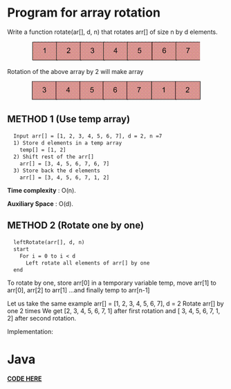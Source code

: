 # Program for array rotation
Write a function rotate(ar[], d, n) that rotates arr[] of size n by d elements.

<p align="center">
<img src="https://github.com/rdnasim/AndroidLearningExampleJava/blob/master/src/Assets/array1.PNG">
</p>

Rotation of the above array by 2 will make array

<p align="center">
<img src="https://github.com/rdnasim/AndroidLearningExampleJava/blob/master/src/Assets/array2.PNG">
</p>

## METHOD 1 (Use temp array)

```
  Input arr[] = [1, 2, 3, 4, 5, 6, 7], d = 2, n =7
  1) Store d elements in a temp array
    temp[] = [1, 2]
  2) Shift rest of the arr[]
    arr[] = [3, 4, 5, 6, 7, 6, 7]
  3) Store back the d elements
    arr[] = [3, 4, 5, 6, 7, 1, 2]
```
**Time complexity** : O(n).

**Auxiliary Space** : O(d).

## METHOD 2 (Rotate one by one)

```
  leftRotate(arr[], d, n)
  start
    For i = 0 to i < d
      Left rotate all elements of arr[] by one
  end
```
To rotate by one, store arr[0] in a temporary variable temp, move arr[1] to arr[0], arr[2] to arr[1] …and finally temp to arr[n-1]

Let us take the same example arr[] = [1, 2, 3, 4, 5, 6, 7], d = 2
Rotate arr[] by one 2 times
We get [2, 3, 4, 5, 6, 7, 1] after first rotation and [ 3, 4, 5, 6, 7, 1, 2] after second rotation.

Implementation:

# Java

[****CODE HERE****](https://github.com/rdnasim/AndroidLearningExampleJava/blob/master/src/HackerEarth/RotateArray.java)
